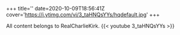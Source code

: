 +++
title=''
date=2020-10-09T18:56:41Z
cover='https://i.ytimg.com/vi/3_taHNQsYYs/hqdefault.jpg'
+++

All content belongs to RealCharlieKirk.
{{< youtube 3_taHNQsYYs >}}
